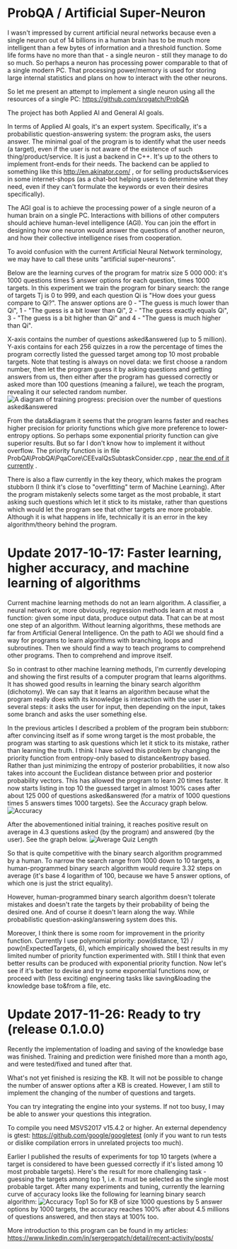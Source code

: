 # ProbQA / Artificial Super-Neuron
I wasn't impressed by current artificial neural networks because even a single neuron out of 14 billions in a human brain has to be much more intelligent than a few bytes of information and a threshold function. Some life forms have no more than that - a single neuron - still they manage to do so much. So perhaps a neuron has processing power comparable to that of a single modern PC. That processing power/memory is used for storing large internal statistics and plans on how to interact with the other neurons.

So let me present an attempt to implement a single neuron using all the resources of a single PC: https://github.com/srogatch/ProbQA

The project has both Applied AI and General AI goals.

In terms of Applied AI goals, it's an expert system. Specifically, it's a probabilistic question-answering system: the program asks, the users answer. The minimal goal of the program is to identify what the user needs (a target), even if the user is not aware of the existence of such thing/product/service. It is just a backend in C++. It's up to the others to implement front-ends for their needs. The backend can be applied to something like this http://en.akinator.com/ , or for selling products&services in some internet-shops (as a chat-bot helping users to determine what they need, even if they can't formulate the keywords or even their desires specifically).

The AGI goal is to achieve the processing power of a single neuron of a human brain on a single PC. Interactions with billions of other computers should achieve human-level intelligence (AGI). You can join the effort in designing how one neuron would answer the questions of another neuron, and how their collective intelligence rises from cooperation.

To avoid confusion with the current Artificial Neural Network terminology, we may have to call these units "artificial super-neurons".

Below are the learning curves of the program for matrix size 5 000 000: it's 1000 questions times 5 answer options for each question, times 1000 targets. In this experiment we train the program for binary search: the range of targets Tj is 0 to 999, and each question Qi is "How does your guess compare to Qi?". The answer options are 0 - "The guess is much lower than Qi", 1 - "The guess is a bit lower than Qi", 2 - "The guess exactly equals Qi", 3 - "The guess is a bit higher than Qi" and 4 - "The guess is much higher than Qi".

X-axis contains the number of questions asked&answered (up to 5 million). Y-axis contains for each 256 quizzes in a row the percentage of times the program correctly listed the guessed target among top 10 most probable targets. Note that testing is always on novel data: we first choose a random number, then let the program guess it by asking questions and getting answers from us, then either after the program has guessed correctly or asked more than 100 questions (meaning a failure), we teach the program, revealing it our selected random number.
![A diagram of training progress: precision over the number of questions asked&answered](https://raw.githubusercontent.com/srogatch/ProbQA/master/ProbQA/Notes/Metrics/TrainingProgress/AllPriorities.jpg)

From the data&diagram it seems that the program learns faster and reaches higher precision for priority functions which give more preference to lower-entropy options. So perhaps some exponential priority function can give superior results. But so far I don't know how to implement it without overflow. The priority function is in file ProbQA\ProbQA\PqaCore\CEEvalQsSubtaskConsider.cpp , [near the end of it currently](https://github.com/srogatch/ProbQA/blob/bb99aa26d1f27caa43a36b309a50beff6f8264ee/ProbQA/PqaCore/CEEvalQsSubtaskConsider.cpp#L111) .

There is also a flaw currently in the key theory, which makes the program stubborn (I think it's close to "overfitting" term of Machine Learning). After the program mistakenly selects some target as the most probable, it start asking such questions which let it stick to its mistake, rather than questions which would let the program see that other targets are more probable. Although it is what happens in life, technically it is an error in the key algorithm/theory behind the program.

# Update 2017-10-17: Faster learning, higher accuracy, and machine learning of algorithms
Current machine learning methods do not an learn algorithm. A classifier, a neural network or, more obviously, regression methods learn at most a function: given some input data, produce output data. That can be at most one step of an algorithm. Without learning algorithms, these methods are far from Artificial General Intelligence. On the path to AGI we should find a way for programs to learn algorithms with branching, loops and subroutines. Then we should find a way to teach programs to comprehend other programs. Then to comprehend and improve itself.

So in contrast to other machine learning methods, I'm currently developing and showing the first results of a computer program that learns algorithms. It has showed good results in learning the binary search algorithm (dichotomy). We can say that it learns an algorithm because what the program really does with its knowledge is interaction with the user in several steps: it asks the user for input, then depending on the input, takes some branch and asks the user something else.

In the previous articles I described a problem of the program bein stubborn: after convincing itself as if some wrong target is the most probable, the program was starting to ask questions which let it stick to its mistake, rather than learning the truth. I think I have solved this problem by changing the priority function from entropy-only based to distance&entropy based. Rather than just minimizing the entropy of posterior probabilities, it now also takes into account the Euclidean distance between prior and posterior probability vectors. This has allowed the program to learn 20 times faster. It now starts listing in top 10 the guessed target in almost 100% cases after about 125 000 of questions asked&answered (for a matrix of 1000 questions times 5 answers times 1000 targets). See the Accuracy graph below.
![Accuracy](https://raw.githubusercontent.com/srogatch/ProbQA/master/ProbQA/Notes/Metrics/TrainingProgress/D12_div_ET6_accuracy.jpg)

After the abovementioned initial training, it reaches positive result on average in 4.3 questions asked (by the program) and answered (by the user). See the graph below.
![Average Quiz Length](https://raw.githubusercontent.com/srogatch/ProbQA/master/ProbQA/Notes/Metrics/TrainingProgress/D12_div_ET6_quizLen.jpg)

So that is quite competitive with the binary search algorithm programmed by a human. To narrow the search range from 1000 down to 10 targets, a human-programmed binary search algorithm would require 3.32 steps on average (it's base 4 logarithm of 100, because we have 5 answer options, of which one is just the strict equality).

However, human-programmed binary search algorithm doesn't tolerate mistakes and doesn't rate the targets by their probability of being the desired one. And of course it doesn't learn along the way. While probabilistic question-asking/answering system does this.

Moreover, I think there is some room for improvement in the priority function. Currently I use polynomial priority: pow(distance, 12) / pow(nExpectedTargets, 6), which empirically showed the best results in my limited number of priority function experimented with. Still I think that even better results can be produced with exponential priority function. Now let's see if it's better to devise and try some exponential functions now, or proceed with (less exciting) engineering tasks like saving&loading the knowledge base to&from a file, etc.

# Update 2017-11-26: Ready to try (release 0.1.0.0)
Recently the implementation of loading and saving of the knowledge base was finished. Training and prediction were finished more than a month ago, and were tested/fixed and tuned after that.

What's not yet finished is resizing the KB. It will not be possible to change the number of answer options after a KB is created. However, I am still to implement the changing of the number of questions and targets.

You can try integrating the engine into your systems. If not too busy, I may be able to answer your questions this integration.

To compile you need MSVS2017 v15.4.2 or higher. An external dependency is gtest: https://github.com/google/googletest (only if you want to run tests or dislike compilation errors in unrelated projects too much).

Earlier I published the results of experiments for top 10 targets (where a target is considered to have been guessed correctly if it's listed among 10 most probable targets). Here's the result for more challenging task - guessing the targets among top 1, i.e. it must be selected as the single most probable target. After many experiments and tuning, currently the learning curve of accuracy looks like the following for learning binary search algorithm:
![Accuracy Top1](https://raw.githubusercontent.com/srogatch/ProbQA/master/ProbQA/Notes/Metrics/TrainingProgress/top1/SquareCounts/lack/best_2017-11-19.png)
So for KB of size 1000 questions by 5 answer options by 1000 targets, the accuracy reaches 100% after about 4.5 millions of questions answered, and then stays at 100% too.

More introduction to this program can be found in my articles: https://www.linkedin.com/in/sergerogatch/detail/recent-activity/posts/
